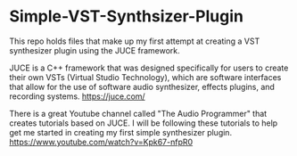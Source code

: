 # Simple-VST-Synthsizer-Plugin
This repo holds files that make up my first attempt at creating a VST synthesizer plugin using the JUCE framework.

JUCE is a C++ framework that was designed specifically for users to create their own VSTs (Virtual Studio Technology), which are software interfaces that allow for the use of software audio synthesizer, effects plugins, and recording systems.
https://juce.com/

There is a great Youtube channel called "The Audio Programmer" that creates tutorials based on JUCE. I will be following these tutorials to help get me started in creating my first simple synthesizer plugin.
https://www.youtube.com/watch?v=Kpk67-nfpR0
